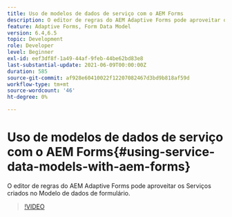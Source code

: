 ```yaml
---
title: Uso de modelos de dados de serviço com o AEM Forms
description: O editor de regras do AEM Adaptive Forms pode aproveitar os Serviços criados no Modelo de dados de formulário.
feature: Adaptive Forms, Form Data Model
version: 6.4,6.5
topic: Development
role: Developer
level: Beginner
exl-id: eef3df8f-1a49-44af-9feb-44be62bd83e8
last-substantial-update: 2021-06-09T00:00:00Z
duration: 585
source-git-commit: af928e60410022f12207082467d3bd9b818af59d
workflow-type: tm+mt
source-wordcount: '46'
ht-degree: 0%

---
```


# Uso de modelos de dados de serviço com o AEM Forms{#using-service-data-models-with-aem-forms}

O editor de regras do AEM Adaptive Forms pode aproveitar os Serviços criados no Modelo de dados de formulário.

>[!VIDEO](https://video.tv.adobe.com/v/17739?quality=12&learn=on)
